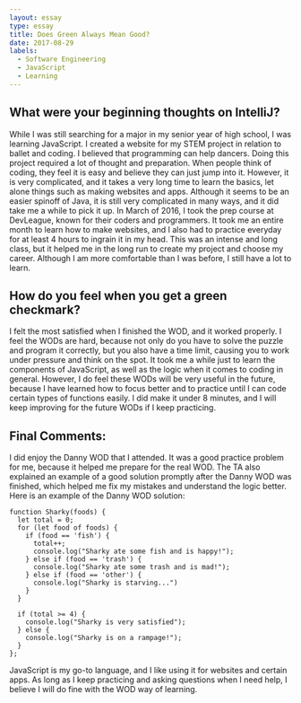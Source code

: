 ```yaml
---
layout: essay
type: essay
title: Does Green Always Mean Good?
date: 2017-08-29
labels:
  - Software Engineering
  - JavaScript
  - Learning
---
```


## What were your beginning thoughts on IntelliJ?

While I was still searching for a major in my senior year of high school, I was learning JavaScript.  I created a website for my STEM project in relation to ballet and coding.  I believed that programming can help dancers. Doing this project required a lot of thought and preparation.  When people think of coding, they feel it is easy and believe they can just jump into it.  However, it is very complicated, and it takes a very long time to learn the basics, let alone things such as making websites and apps. Although it seems to be an easier spinoff of Java, it is still very complicated in many ways, and it did take me a while to pick it up.  In March of 2016, I took the prep course at DevLeague, known for their coders and programmers.  It took me an entire month to learn how to make websites, and I also had to practice everyday for at least 4 hours to ingrain it in my head.  This was an intense and long class, but it helped me in the long run to create my project and choose my career.  Although I am more comfortable than I was before, I still have a lot to learn.

## How do you feel when you get a green checkmark?

I felt the most satisfied when I finished the WOD, and it worked properly.  I feel the WODs are hard, because not only do you have to solve the puzzle and program it correctly, but you also have a time limit, causing you to work under pressure and think on the spot.  It took me a while just to learn the components of JavaScript, as well as the logic when it comes to coding in general.  However, I do feel these WODs will be very useful in the future, because I have learned how to focus better and to practice until I can code certain types of functions easily.  I did make it under 8 minutes, and I will keep improving for the future WODs if I keep practicing.

## Final Comments:

I did enjoy the Danny WOD that I attended.  It was a good practice problem for me, because it helped me prepare for the real WOD.  The TA also explained an example of a good solution promptly after the Danny WOD was finished, which helped me fix my mistakes and understand the logic better. Here is an example of the Danny WOD solution:

```
function Sharky(foods) {
  let total = 0;
  for (let food of foods) {
    if (food == 'fish') {
      total++;
      console.log("Sharky ate some fish and is happy!");
    } else if (food == 'trash') {
      console.log("Sharky ate some trash and is mad!");
    } else if (food == 'other') {
      console.log("Sharky is starving...")
    }
  }

  if (total >= 4) {
    console.log("Sharky is very satisfied");
  } else {
    console.log("Sharky is on a rampage!");
  }
};
```

JavaScript is my go-to language, and I like using it for websites and certain apps.  As long as I keep practicing and asking questions when I need help, I believe I will do fine with the WOD way of learning.
